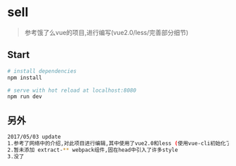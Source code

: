 # sell

> 参考饿了么vue的项目,进行编写(vue2.0/less/完善部分细节)

## Start

``` bash
# install dependencies
npm install

# serve with hot reload at localhost:8080
npm run dev

```

## 另外

``` bash
2017/05/03 update
1.参考了网络中的介绍,对此项目进行编辑,其中使用了vue2.0和less (使用vue-cli初始化了项目)
2.暂未添加 extract-** webpack组件,固在head中引入了许多style
3.没了
```